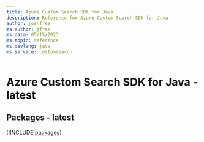 ```yaml
---
title: Azure Custom Search SDK for Java
description: Reference for Azure Custom Search SDK for Java
author: joshfree
ms.author: jfree
ms.data: 05/15/2023
ms.topic: reference
ms.devlang: java
ms.service: customsearch
---
```

# Azure Custom Search SDK for Java - latest
## Packages - latest
[!INCLUDE [packages](custom-search-index.md)]